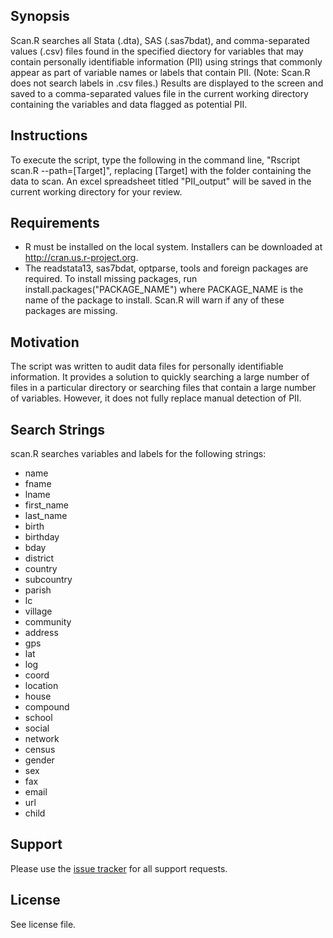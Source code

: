 ## Synopsis

Scan.R searches all Stata (.dta), SAS (.sas7bdat), and comma-separated values (.csv) files found in the specified diectory for variables that may contain personally identifiable information (PII) using strings that commonly appear as part of variable names or labels that contain PII. (Note: Scan.R does not search labels in .csv files.) Results are displayed to the screen and saved to a comma-separated values file in the current working directory containing the variables and data flagged as potential PII.

## Instructions

To execute the script, type the following in the command line, "Rscript scan.R --path=[Target]", replacing [Target] with the folder containing the data to scan. An excel spreadsheet titled "PII_output" will be saved in the current working directory for your review.

## Requirements

* R must be installed on the local system. Installers can be downloaded at http://cran.us.r-project.org.
* The readstata13, sas7bdat, optparse, tools and foreign packages are required. To install missing packages, run install.packages("PACKAGE_NAME") where PACKAGE_NAME is the name of the package to install. Scan.R will warn if any of these packages are missing.

## Motivation

The script was written to audit data files for personally identifiable information. It provides a solution to quickly searching a large number of files in a particular directory or searching files that contain a large number of variables. However, it does not fully replace manual detection of PII.

## Search Strings

scan.R searches variables and labels for the following strings:
* name
* fname
* lname
* first_name
* last_name
* birth
* birthday
* bday
* district
* country
* subcountry
* parish
* lc
* village
* community
* address
* gps
* lat
* log
* coord
* location
* house
* compound
* school
* social
* network
* census
* gender
* sex
* fax
* email
* url
* child

## Support

Please use the [issue tracker](https://github.com/J-PAL/PII-Scan/issues) for all support requests.

## License

See license file.
